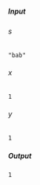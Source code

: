##### Input 
###### s 
 
```
"bab"
```
###### x 

```
1
```
###### y 

```
1
```
##### Output 

```
1
```
